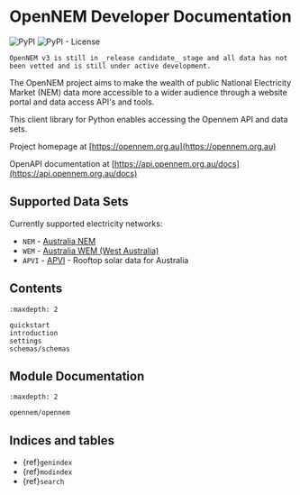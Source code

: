 # OpenNEM Developer Documentation

![PyPI](https://img.shields.io/pypi/v/opennem) ![PyPI - License](https://img.shields.io/pypi/l/opennem)


```{warning}
OpenNEM v3 is still in _release candidate_ stage and all data has not been vetted and is still under active development.
```


The OpenNEM project aims to make the wealth of public National Electricity Market (NEM) data more accessible to a wider audience through a website portal and data access API's and tools.

This client library for Python enables accessing the Opennem API and data sets.

Project homepage at [https://opennem.org.au](https://opennem.org.au)

OpenAPI documentation at [https://api.opennem.org.au/docs](https://api.opennem.org.au/docs)

## Supported Data Sets

Currently supported electricity networks:

* `NEM` - [Australia NEM](https://www.nemweb.com.au/)
* `WEM` - [Australia WEM (West Australia)](http://data.wa.aemo.com.au/)
* `APVI` - [APVI](https://apvi.org.au) - Rooftop solar data for Australia

## Contents

```{toctree}
:maxdepth: 2

quickstart
introduction
settings
schemas/schemas
```

## Module Documentation

```{toctree}
:maxdepth: 2

opennem/opennem
```

## Indices and tables

* {ref}`genindex`
* {ref}`modindex`
* {ref}`search`
